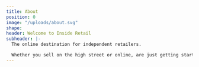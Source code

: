 ```yaml
---
title: About
position: 0
image: "/uploads/about.svg"
shape: 
header: Welcome to Inside Retail
subheader: |-
  The online destination for independent retailers.

  Whether you sell on the high street or online, are just getting started or tweaking the dream, you can find stories, tips, interviews and inspiration to help accelerate the growth of your business. Explore below or browse through to find content that’s right for you.
---
```



